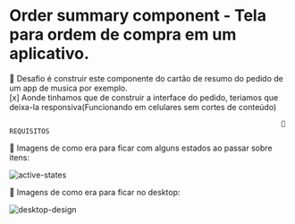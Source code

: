 # Order summary component - Tela para ordem de compra em um aplicativo. 

🎯 Desafio é construir este componente do cartão de resumo do pedido de um app de musica por exemplo.
<br>
[x] Aonde tinhamos que de construir a interface do pedido, teriamos que deixa-la responsiva(Funcionando em celulares sem cortes de conteúdo)
            
                                                                        📜REQUISITOS
📑 Imagens de como era para ficar com alguns estados ao passar sobre itens:

![active-states](https://user-images.githubusercontent.com/87347314/145906266-fd352754-9154-4109-90c8-e906c604771c.jpg)

📑 Imagens de como era para ficar no desktop:

![desktop-design](https://user-images.githubusercontent.com/87347314/145906120-6c3967b6-5834-4b8a-8e60-d0975557a8f2.jpg)
